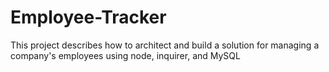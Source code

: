 # Employee-Tracker
This project describes how to architect and build a solution for managing a company's employees using node, inquirer, and MySQL
